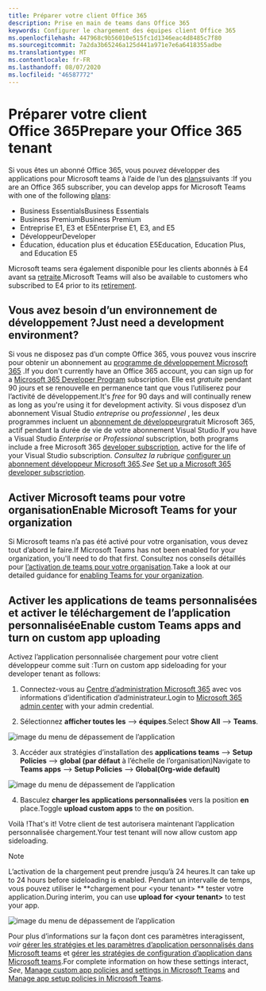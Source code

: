 ```yaml
---
title: Préparer votre client Office 365
description: Prise en main de teams dans Office 365
keywords: Configurer le chargement des équipes client Office 365
ms.openlocfilehash: 447968c9b56010e515fc1d1346eac4d8485c7f80
ms.sourcegitcommit: 7a2da3b65246a125d441a971e7e6a6418355adbe
ms.translationtype: MT
ms.contentlocale: fr-FR
ms.lasthandoff: 08/07/2020
ms.locfileid: "46587772"
---
```

# <a name="prepare-your-office-365-tenant"></a><span data-ttu-id="c70bf-104">Préparer votre client Office 365</span><span class="sxs-lookup"><span data-stu-id="c70bf-104">Prepare your Office 365 tenant</span></span>

<span data-ttu-id="c70bf-105">Si vous êtes un abonné Office 365, vous pouvez développer des applications pour Microsoft teams à l’aide de l’un des [plans](https://products.office.com/business/compare-more-office-365-for-business-plans)suivants :</span><span class="sxs-lookup"><span data-stu-id="c70bf-105">If you are an Office 365 subscriber, you can develop apps for Microsoft Teams with one of the following [plans](https://products.office.com/business/compare-more-office-365-for-business-plans):</span></span>

* <span data-ttu-id="c70bf-106">Business Essentials</span><span class="sxs-lookup"><span data-stu-id="c70bf-106">Business Essentials</span></span>
* <span data-ttu-id="c70bf-107">Business Premium</span><span class="sxs-lookup"><span data-stu-id="c70bf-107">Business Premium</span></span>
* <span data-ttu-id="c70bf-108">Entreprise E1, E3 et E5</span><span class="sxs-lookup"><span data-stu-id="c70bf-108">Enterprise E1, E3, and E5</span></span>
* <span data-ttu-id="c70bf-109">Développeur</span><span class="sxs-lookup"><span data-stu-id="c70bf-109">Developer</span></span>
* <span data-ttu-id="c70bf-110">Éducation, éducation plus et éducation E5</span><span class="sxs-lookup"><span data-stu-id="c70bf-110">Education, Education Plus, and Education E5</span></span>

<span data-ttu-id="c70bf-111">Microsoft teams sera également disponible pour les clients abonnés à E4 avant sa [retraite](https://support.office.com//article/important-information-for-office-365-enterprise-e4-customers-f9572348-43a2-43fa-a3d8-3b6c9c042147).</span><span class="sxs-lookup"><span data-stu-id="c70bf-111">Microsoft Teams will also be available to customers who subscribed to E4 prior to its [retirement](https://support.office.com//article/important-information-for-office-365-enterprise-e4-customers-f9572348-43a2-43fa-a3d8-3b6c9c042147).</span></span>

## <a name="just-need-a-development-environment"></a><span data-ttu-id="c70bf-112">Vous avez besoin d’un environnement de développement ?</span><span class="sxs-lookup"><span data-stu-id="c70bf-112">Just need a development environment?</span></span>

<span data-ttu-id="c70bf-113">Si vous ne disposez pas d’un compte Office 365, vous pouvez vous inscrire pour obtenir un abonnement au [programme de développement Microsoft 365](https://developer.microsoft.com/microsoft-365/dev-program) .</span><span class="sxs-lookup"><span data-stu-id="c70bf-113">If you don't currently have an Office 365 account, you can sign up for a [Microsoft 365 Developer Program](https://developer.microsoft.com/microsoft-365/dev-program) subscription.</span></span> <span data-ttu-id="c70bf-114">Elle est *gratuite* pendant 90 jours et se renouvelle en permanence tant que vous l’utiliserez pour l’activité de développement.</span><span class="sxs-lookup"><span data-stu-id="c70bf-114">It's *free* for 90 days and will continually renew as long as you're using it for development activity.</span></span> <span data-ttu-id="c70bf-115">Si vous disposez d’un abonnement Visual Studio *entreprise* ou *professionnel* , les deux programmes incluent un [abonnement de développeur](https://aka.ms/MyVisualStudioBenefits)gratuit Microsoft 365, actif pendant la durée de vie de votre abonnement Visual Studio.</span><span class="sxs-lookup"><span data-stu-id="c70bf-115">If you have a Visual Studio *Enterprise* or *Professional* subscription, both programs include a free Microsoft 365 [developer subscription](https://aka.ms/MyVisualStudioBenefits), active for the life of your Visual Studio subscription.</span></span> <span data-ttu-id="c70bf-116">*Consultez la rubrique* [configurer un abonnement développeur Microsoft 365](https://docs.microsoft.com/office/developer-program/office-365-developer-program-get-started).</span><span class="sxs-lookup"><span data-stu-id="c70bf-116">*See* [Set up a Microsoft 365 developer subscription](https://docs.microsoft.com/office/developer-program/office-365-developer-program-get-started).</span></span>

## <a name="enable-microsoft-teams-for-your-organization"></a><span data-ttu-id="c70bf-117">Activer Microsoft teams pour votre organisation</span><span class="sxs-lookup"><span data-stu-id="c70bf-117">Enable Microsoft Teams for your organization</span></span>

<span data-ttu-id="c70bf-118">Si Microsoft teams n’a pas été activé pour votre organisation, vous devez tout d’abord le faire.</span><span class="sxs-lookup"><span data-stu-id="c70bf-118">If Microsoft Teams has not been enabled for your organization, you'll need to do that first.</span></span> <span data-ttu-id="c70bf-119">Consultez nos conseils détaillés pour [l’activation de teams pour votre organisation](https://docs.microsoft.com/microsoftteams/enable-features-office-365).</span><span class="sxs-lookup"><span data-stu-id="c70bf-119">Take a look at our detailed guidance for [enabling Teams for your organization](https://docs.microsoft.com/microsoftteams/enable-features-office-365).</span></span>

## <a name="enable-custom-teams-apps-and-turn-on-custom-app-uploading"></a><span data-ttu-id="c70bf-120">Activer les applications de teams personnalisées et activer le téléchargement de l’application personnalisée</span><span class="sxs-lookup"><span data-stu-id="c70bf-120">Enable custom Teams apps and turn on custom app uploading</span></span>

<span data-ttu-id="c70bf-121">Activez l’application personnalisée chargement pour votre client développeur comme suit :</span><span class="sxs-lookup"><span data-stu-id="c70bf-121">Turn on custom app sideloading for your developer tenant as follows:</span></span>

1. <span data-ttu-id="c70bf-122">Connectez-vous au [Centre d’administration Microsoft 365](https://admin.microsoft.com/Adminportal/Home?source=applauncher#/homepage#/) avec vos informations d’identification d’administrateur.</span><span class="sxs-lookup"><span data-stu-id="c70bf-122">Login to [Microsoft 365 admin center](https://admin.microsoft.com/Adminportal/Home?source=applauncher#/homepage#/) with your admin credential.</span></span> 

2. <span data-ttu-id="c70bf-123">Sélectionnez **afficher toutes les**  -->  **équipes**.</span><span class="sxs-lookup"><span data-stu-id="c70bf-123">Select **Show All** --> **Teams**.</span></span> 

![image du menu de dépassement de l’application](~/assets/images/prepare-test-tenant/admin-center.png)

3. <span data-ttu-id="c70bf-125">Accéder aux stratégies d’installation des **applications teams**  -->  **Setup Policies**  -->  **global (par défaut** à l’échelle de l’organisation)</span><span class="sxs-lookup"><span data-stu-id="c70bf-125">Navigate to **Teams apps** --> **Setup Policies** --> **Global(Org-wide default)**</span></span>  

![image du menu de dépassement de l’application](~/assets/images/prepare-test-tenant/turn-on-sideload.png)

4. <span data-ttu-id="c70bf-127">Basculez **charger les applications personnalisées** vers la position **en** place.</span><span class="sxs-lookup"><span data-stu-id="c70bf-127">Toggle **upload custom apps** to the **on** position.</span></span>

<span data-ttu-id="c70bf-128">Voilà !</span><span class="sxs-lookup"><span data-stu-id="c70bf-128">That's it!</span></span> <span data-ttu-id="c70bf-129">Votre client de test autorisera maintenant l’application personnalisée chargement.</span><span class="sxs-lookup"><span data-stu-id="c70bf-129">Your test tenant will now allow custom app sideloading.</span></span>

> [!Note] 
> <span data-ttu-id="c70bf-130">L’activation de la chargement peut prendre jusqu’à 24 heures.</span><span class="sxs-lookup"><span data-stu-id="c70bf-130">It can take up to 24 hours before sideloading is enabled.</span></span> <span data-ttu-id="c70bf-131">Pendant un intervalle de temps, vous pouvez utiliser le \*\*chargement pour \<your tenant> \*\* tester votre application.</span><span class="sxs-lookup"><span data-stu-id="c70bf-131">During interim, you can use **upload for \<your tenant>** to test your app.</span></span>

![image du menu de dépassement de l’application](~/assets/images/prepare-test-tenant/upload-for-contoso.png)

<span data-ttu-id="c70bf-133">Pour plus d’informations sur la façon dont ces paramètres interagissent, *voir* [gérer les stratégies et les paramètres d’application personnalisés dans Microsoft teams](https://docs.microsoft.com/microsoftteams/teams-custom-app-policies-and-settings) et [gérer les stratégies de configuration d’application dans Microsoft teams](https://docs.microsoft.com/microsoftteams/teams-app-setup-policies).</span><span class="sxs-lookup"><span data-stu-id="c70bf-133">For complete information on how these settings interact, *See*, [Manage custom app policies and settings in Microsoft Teams](https://docs.microsoft.com/microsoftteams/teams-custom-app-policies-and-settings) and [Manage app setup policies in Microsoft Teams](https://docs.microsoft.com/microsoftteams/teams-app-setup-policies).</span></span>
